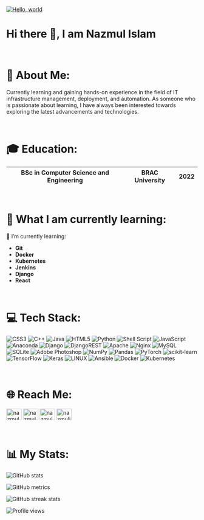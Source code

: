 [![Hello, world](http://i.imgur.com/c7GmAJf.png)](https://github.com/mappum)
# Hi there 👋, I am Nazmul Islam

<br>

# 💫 About Me:
Currently learning and gaining hands-on experience in the field of IT infrastructure management, deployment, and automation. As someone who is passionate about learning, I have always been interested towards exploring the latest advancements and technologies.

<br>

# 🎓 Education:
| BSc in Computer Science and Engineering  | BRAC University | 2022 |
| ---------------------------------------- |:---------------:|:----:|

<br>

# 🧠 What I am currently learning:
🌱 I’m currently learning: 
<ul>
  <li><strong>Git</strong></li>
  <li><strong>Docker</strong></li>
  <li><strong>Kubernetes</strong></li>
  <li><strong>Jenkins</strong></li>
  <li><strong>Django</strong></li>
  <li><strong>React</strong></li>
</ul>

<br>

# 💻 Tech Stack:
![CSS3](https://img.shields.io/badge/css3-%231572B6.svg?style=for-the-badge&logo=css3&logoColor=white) ![C++](https://img.shields.io/badge/c++-%2300599C.svg?style=for-the-badge&logo=c%2B%2B&logoColor=white) ![Java](https://img.shields.io/badge/java-%23ED8B00.svg?style=for-the-badge&logo=java&logoColor=white) ![HTML5](https://img.shields.io/badge/html5-%23E34F26.svg?style=for-the-badge&logo=html5&logoColor=white) ![Python](https://img.shields.io/badge/python-3670A0?style=for-the-badge&logo=python&logoColor=ffdd54) ![Shell Script](https://img.shields.io/badge/shell_script-%23121011.svg?style=for-the-badge&logo=gnu-bash&logoColor=white) ![JavaScript](https://img.shields.io/badge/javascript-%23323330.svg?style=for-the-badge&logo=javascript&logoColor=%23F7DF1E) ![Anaconda](https://img.shields.io/badge/Anaconda-%2344A833.svg?style=for-the-badge&logo=anaconda&logoColor=white) ![Django](https://img.shields.io/badge/django-%23092E20.svg?style=for-the-badge&logo=django&logoColor=white) ![DjangoREST](https://img.shields.io/badge/DJANGO-REST-ff1709?style=for-the-badge&logo=django&logoColor=white&color=ff1709&labelColor=gray) ![Apache](https://img.shields.io/badge/apache-%23D42029.svg?style=for-the-badge&logo=apache&logoColor=white) ![Nginx](https://img.shields.io/badge/nginx-%23009639.svg?style=for-the-badge&logo=nginx&logoColor=white) ![MySQL](https://img.shields.io/badge/mysql-%2300f.svg?style=for-the-badge&logo=mysql&logoColor=white) ![SQLite](https://img.shields.io/badge/sqlite-%2307405e.svg?style=for-the-badge&logo=sqlite&logoColor=white) ![Adobe Photoshop](https://img.shields.io/badge/adobephotoshop-%2331A8FF.svg?style=for-the-badge&logo=adobephotoshop&logoColor=white) ![NumPy](https://img.shields.io/badge/numpy-%23013243.svg?style=for-the-badge&logo=numpy&logoColor=white) ![Pandas](https://img.shields.io/badge/pandas-%23150458.svg?style=for-the-badge&logo=pandas&logoColor=white) ![PyTorch](https://img.shields.io/badge/PyTorch-%23EE4C2C.svg?style=for-the-badge&logo=PyTorch&logoColor=white) ![scikit-learn](https://img.shields.io/badge/scikit--learn-%23F7931E.svg?style=for-the-badge&logo=scikit-learn&logoColor=white) ![TensorFlow](https://img.shields.io/badge/TensorFlow-%23FF6F00.svg?style=for-the-badge&logo=TensorFlow&logoColor=white) ![Keras](https://img.shields.io/badge/Keras-%23D00000.svg?style=for-the-badge&logo=Keras&logoColor=white) ![LINUX](https://img.shields.io/badge/Linux-FCC624?style=for-the-badge&logo=linux&logoColor=black) ![Ansible](https://img.shields.io/badge/ansible-%231A1918.svg?style=for-the-badge&logo=ansible&logoColor=white) ![Docker](https://img.shields.io/badge/docker-%230db7ed.svg?style=for-the-badge&logo=docker&logoColor=white) ![Kubernetes](https://img.shields.io/badge/kubernetes-%23326ce5.svg?style=for-the-badge&logo=kubernetes&logoColor=white)

<br>

# 🌐 Reach Me:
<p align="left">
<a href="https://github.com/nazmul-islam76" target="blank"><img align="center" src='https://cdn.jsdelivr.net/npm/simple-icons@3.0.1/icons/github.svg' alt="nazmul-islam76" height="30" width="40" /></a>
<a href="https://www.facebook.com/nazmul.pranto.31" target="blank"><img align="center" src="https://raw.githubusercontent.com/rahuldkjain/github-profile-readme-generator/master/src/images/icons/Social/facebook.svg" alt="nazmul.pranto.31" height="30" width="40" /></a>
<a href="https://www.hackerrank.com/nazmulislam76bd" target="blank"><img align="center" src="https://raw.githubusercontent.com/rahuldkjain/github-profile-readme-generator/master/src/images/icons/Social/hackerrank.svg" alt="nazmul islam" height="30" width="40" /></a>
<a href="https://leetcode.com/nazmulislam/" target="blank"><img align="center" src="https://raw.githubusercontent.com/rahuldkjain/github-profile-readme-generator/master/src/images/icons/Social/leet-code.svg" alt="nazmulislam" height="30" width="40" /></a>
</p>

<br>

# 📊 My Stats:
![GitHub stats](https://github-readme-stats.vercel.app/api?username=nazmul-islam76&show_icons=true)  

![GitHub metrics](https://metrics.lecoq.io/nazmul-islam76)  

![GitHub streak stats](https://streak-stats.demolab.com/?user=nazmul-islam76)  

![Profile views](https://gpvc.arturio.dev/nazmul-islam76)  
